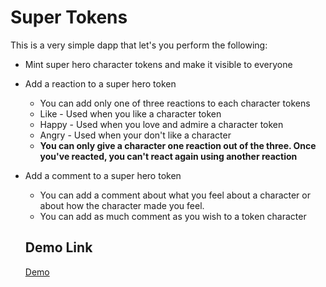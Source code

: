 # Super Tokens

This is a very simple dapp that let's you perform the following: 
- Mint super hero character tokens and make it visible to everyone
- Add a reaction to a super hero token
  - You can add only one of three reactions to each character tokens
  - Like - Used when you like a character token
  - Happy - Used when you love and admire a character token
  - Angry - Used when your don't like a character
  - **You can only give a character one reaction out of the three. Once you've reacted, you can't react again using another reaction**
- Add a comment to a super hero token
  - You can add a comment about what you feel about a character or about how the character made you feel.
  - You can add as much comment as you wish to a token character
  
  ## Demo Link
  [Demo](https://juliusgarba.github.io/super-tokens)
